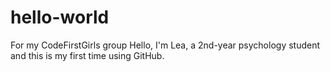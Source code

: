 # hello-world
For my CodeFirstGirls group
Hello, I'm Lea, a 2nd-year psychology student and this is my first time using GitHub.
